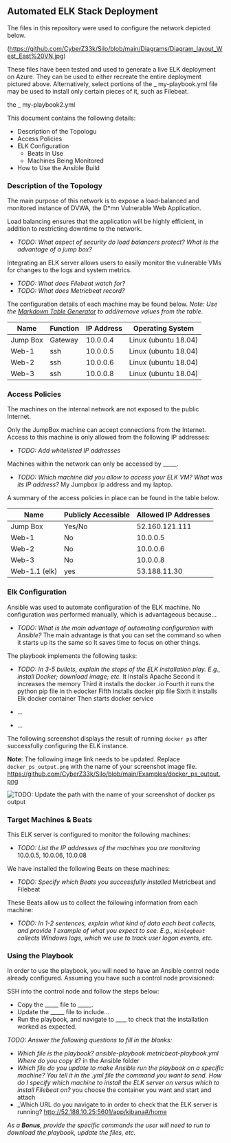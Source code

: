 ## Automated ELK Stack Deployment

The files in this repository were used to configure the network depicted below.
 

(https://github.com/CyberZ33k/Silo/blob/main/Diagrams/Diagram_layout_West_East%20VN.jpg)

These files have been tested and used to generate a live ELK deployment on Azure. They can be used to either recreate the entire deployment pictured above. Alternatively, select portions of the _ my-playbook.yml file may be used to install only certain pieces of it, such as Filebeat.

  the _ my-playbook2.yml

This document contains the following details:
- Description of the Topologu
- Access Policies
- ELK Configuration
  - Beats in Use
  - Machines Being Monitored
- How to Use the Ansible Build


### Description of the Topology

The main purpose of this network is to expose a load-balanced and monitored instance of DVWA, the D*mn Vulnerable Web Application.

Load balancing ensures that the application will be highly efficient, in addition to restricting downtime to the network.
- _TODO: What aspect of security do load balancers protect? What is the advantage of a jump box?_

Integrating an ELK server allows users to easily monitor the vulnerable VMs for changes to the logs and system metrics.
- _TODO: What does Filebeat watch for?_
- _TODO: What does Metricbeat record?_

The configuration details of each machine may be found below.
_Note: Use the [Markdown Table Generator](http://www.tablesgenerator.com/markdown_tables) to add/remove values from the table_.




| Name     | Function | IP Address | Operating System |
|----------|----------|------------|------------------|
| Jump Box | Gateway  | 10.0.0.4   |  Linux (ubuntu 18.04)             |
| Web-1     |    ssh      |  10.0.0.5          |  Linux (ubuntu 18.04)               |
| Web-2     |  ssh       |   10.0.0.6         |      Linux (ubuntu 18.04)             |
| Web-3     |    ssh     |     10.0.0.8       |    Linux (ubuntu 18.04)              |

### Access Policies

The machines on the internal network are not exposed to the public Internet. 

Only the JumpBox machine can accept connections from the Internet. Access to this machine is only allowed from the following IP addresses:
- _TODO: Add whitelisted IP addresses_

Machines within the network can only be accessed by _____.
- _TODO: Which machine did you allow to access your ELK VM? What was its IP address?_
My Jumpbox Ip address and my laptop.

A summary of the access policies in place can be found in the table below.

| Name     | Publicly Accessible | Allowed IP Addresses |
|----------|---------------------|----------------------|
| Jump Box | Yes/No              | 52.160.121.111    |
|    Web-1        |           No          |     10.0.0.5            |
|      Web-2     |         No            |        10.0.0.6              |
|      Web-3     |         No            |        10.0.0.8              |
|      Web-1.1 (elk)     |        yes           |      53.188.11.30      |





### Elk Configuration

Ansible was used to automate configuration of the ELK machine. No configuration was performed manually, which is advantageous because...
- _TODO: What is the main advantage of automating configuration with Ansible?_
The main advantage is that you can set the command so when it starts up its the same so It saves time to focus on other things. 

The playbook implements the following tasks:
- _TODO: In 3-5 bullets, explain the steps of the ELK installation play. E.g., install Docker; download image; etc._
It Installs Apache
Second it increases the memory
Third it installs the docker .io
Fourth it runs the python  pip file in th edocker
Fifth Installs docker pip file
Sixth it installs Elk docker container
Then starts docker service

- ...
- ...

The following screenshot displays the result of running `docker ps` after successfully configuring the ELK instance.

**Note**: The following image link needs to be updated. Replace `docker_ps_output.png` with the name of your screenshot image file.  https://github.com/CyberZ33k/Silo/blob/main/Examples/docker_ps_output.png


![TODO: Update the path with the name of your screenshot of docker ps output](Images/docker_ps_output.png)

### Target Machines & Beats
This ELK server is configured to monitor the following machines:
- _TODO: List the IP addresses of the machines you are monitoring_
10.0.0.5, 10.0.06, 10.0.08

We have installed the following Beats on these machines:
- _TODO: Specify which Beats you successfully installed_
Metricbeat and Filebeat

These Beats allow us to collect the following information from each machine:
- _TODO: In 1-2 sentences, explain what kind of data each beat collects, and provide 1 example of what you expect to see. E.g., `Winlogbeat` collects Windows logs, which we use to track user logon events, etc._

### Using the Playbook
In order to use the playbook, you will need to have an Ansible control node already configured. Assuming you have such a control node provisioned: 

SSH into the control node and follow the steps below:
- Copy the _____ file to _____.
- Update the _____ file to include...
- Run the playbook, and navigate to ____ to check that the installation worked as expected.

_TODO: Answer the following questions to fill in the blanks:_
- _Which file is the playbook?  ansible-playbook metricbeat-playbook.yml Where do you copy it?_ in the Ansible folder
- _Which file do you update to make Ansible run the playbook on a specific machine? You tell it in the .yml file the command you want to send. How do I specify which machine to install the ELK server on versus which to install Filebeat on?_ you choose the container you want and start and attach
- _Which URL do you navigate to in order to check that the ELK server is running?
http://52.188.10.25:5601/app/kibana#/home

_As a **Bonus**, provide the specific commands the user will need to run to download the playbook, update the files, etc._



